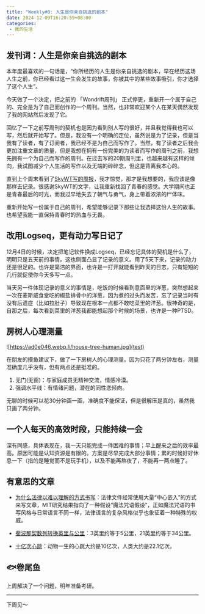 ```yaml
---
title: "Weekly#0: 人生是你亲自挑选的剧本"
date: 2024-12-09T16:20:59+08:00
categories:
 - 我的生活
---
```


## 发刊词：人生是你亲自挑选的剧本

本年度最喜欢的一句话是，“你所经历的人生是你亲自挑选的剧本，早在经历这场人生之前，你已经看过这一生会发生的故事，你被其中的某些故事吸引，你才选择了这个人生”。

今天做了一个决定，把之前的 「Wondrift周刊」 正式停更，重新开一个属于自己的、完全是为了自己而创作的一个周刊。当然，也非常欢迎某个人在某天偶然发现了我的网站然后发现了它。

回忆了一下之前写周刊的契机也是因为看到别人写的很好，并且我觉得我也可以写，然后就开始写了。但是，我没有一个明确的定位，虽然说是为了记录，但是当我有了读者，有了订阅者，我已经不是为自己而写作了。当然，有了读者之后我会更加注重文章的质量，但是我想在拥有一份完美的为读者而写作的周刊之前，我想先拥有一个为自己而写作的周刊。在过去写的20期周刊里，也越来越有这样的倾向，我试图减少个人生活的写作以及无端的碎碎念，但这是背离我本心的。

直到上个周末看到了[SkyWT写的周报](https://skywt.cn/blog/archives/)，我才惊觉，那才是我想要的，我应该是像那样去记录。很感谢SkyWT的文字，让我重新找回了青春的感觉。大学期间也正是青春最后的时光，而我过早地失去了朝气与勇气，身上带着浓浓的尸体味。

重新开始写一份属于自己的周刊，希望能够记录下那些让我选择这份人生的故事。也希望我能一直保持青春时的热血与无畏。

## 改用Logseq，更有动力写日记了

12月4日的时候，决定把笔记软件换成Logseq，已经忘记具体的契机是什么了，明明只是五天前的事情。这也侧面凸显了记录的意义。用了5天下来，记录的动力还是很足的。也许是简洁的界面，也许是一打开就能看到昨天的日志，只有短短的几行就促使你今天多写一点。

当天另一件体现记录的意义的事情是，吃饭的时候看到意面里的洋葱，突然想起来一次在麦斯威食堂吃的椒盐排骨中的洋葱，因为煮的过头而发苦，忘了记录当时有没有后遗症（比如拉肚子）导致现在根本一点都不敢吃菜里的洋葱。很神奇的是，自那之后，每次看到菜里的洋葱我都能想起那个时候的场景，也许是一种PTSD。

## 房树人心理测量

![https://ad0e046.webp.li/house-tree-human.jpg](test)

在朋友的摸鱼建议下，做了一下房树人的心理测量。因为只花了两分钟左右，测量准确度几乎没有，但有两点还是挺准的。

1. 无门(无窗)：与家庭成员无精神交流，情感冷漠。
2. 强调水平线：有情绪问题，潜在的同性恋倾向。

无聊的时候可以花30分钟画一画，准确度不能保证，但是很解压是真的，虽然我只画了两分钟。

## 一个人每天的高效时段，只能持续一会

深有同感，具体表现在，我一天只能完成一件困难的事情；早上醒来之后的效率最高。原因可能是认知资源是有限的。方案是尽早完成大部分事情；累的时候好好休息一下（指的是睡觉而不是玩手机），以及不能再熬夜了，不能再一两点睡了。

## 有意思的文章

- [为什么法律以难以理解的方式书写](https://phys.org/news/2024-08-laws-written-incomprehensible-style.html)：法律文件经常使用大量“中心嵌入”的方式来写文章，MIT研究结果指向了一种假设“魔法咒语假设”，正如魔法咒语的书写风格与日常语言不同一样，法律语言的复杂风格似乎也象征着一种特殊的权威。

- [斐波那契数列转换英里与公里](https://catonmat.net/fibonacci-miles-kilometers)：3英里约等于5公里，21英里约等于34公里。

- [十亿次心跳](https://kottke.org//13/02/does-every-species-get-a-billion-heartbeats-per-lifetime)：动物一生的心跳大约是10亿次，人类大约是22.1亿次。 

## 🐟卷尾鱼

上周解决了一个问题，明年准备考研。

---

下周见～
